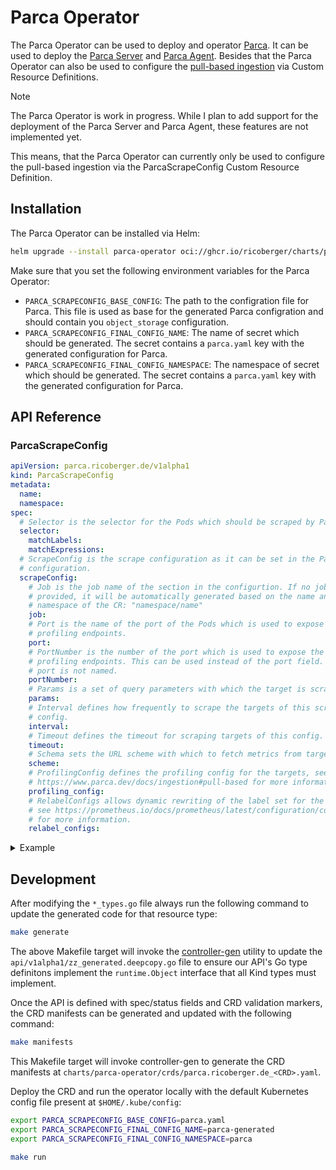 # Parca Operator

The Parca Operator can be used to deploy and operator
[Parca](https://www.parca.dev). It can be used to deploy the
[Parca Server](https://www.parca.dev/docs/parca) and
[Parca Agent](https://www.parca.dev/docs/parca-agent). Besides that the Parca
Operator can also be used to configure the
[pull-based ingestion](https://www.parca.dev/docs/ingestion#pull-based) via
Custom Resource Definitions.

> [!NOTE]
> The Parca Operator is work in progress. While I plan to add support for the
> deployment of the Parca Server and Parca Agent, these features are not
> implemented yet.
>
> This means, that the Parca Operator can currently only be used to configure
> the pull-based ingestion via the ParcaScrapeConfig Custom Resource Definition.

## Installation

The Parca Operator can be installed via Helm:

```sh
helm upgrade --install parca-operator oci://ghcr.io/ricoberger/charts/parca-operator --version <VERSION>
```

Make sure that you set the following environment variables for the Parca
Operator:

- `PARCA_SCRAPECONFIG_BASE_CONFIG`: The path to the configration file for Parca.
  This file is used as base for the generated Parca configration and should
  contain you `object_storage` configuration.
- `PARCA_SCRAPECONFIG_FINAL_CONFIG_NAME`: The name of secret which should be
  generated. The secret contains a `parca.yaml` key with the generated
  configuration for Parca.
- `PARCA_SCRAPECONFIG_FINAL_CONFIG_NAMESPACE`: The namespace of secret which
  should be generated. The secret contains a `parca.yaml` key with the generated
  configuration for Parca.

## API Reference

### ParcaScrapeConfig

```yaml
apiVersion: parca.ricoberger.de/v1alpha1
kind: ParcaScrapeConfig
metadata:
  name:
  namespace:
spec:
  # Selector is the selector for the Pods which should be scraped by Parca.
  selector:
    matchLabels:
    matchExpressions:
  # ScrapeConfig is the scrape configuration as it can be set in the Parca
  # configuration.
  scrapeConfig:
    # Job is the job name of the section in the configurtion. If no job name is
    # provided, it will be automatically generated based on the name and
    # namespace of the CR: "namespace/name"
    job:
    # Port is the name of the port of the Pods which is used to expose the
    # profiling endpoints.
    port:
    # PortNumber is the number of the port which is used to expose the
    # profiling endpoints. This can be used instead of the port field. If the
    # port is not named.
    portNumber:
    # Params is a set of query parameters with which the target is scraped.
    params:
    # Interval defines how frequently to scrape the targets of this scrape
    # config.
    interval:
    # Timeout defines the timeout for scraping targets of this config.
    timeout:
    # Schema sets the URL scheme with which to fetch metrics from targets.
    scheme:
    # ProfilingConfig defines the profiling config for the targets, see
    # https://www.parca.dev/docs/ingestion#pull-based for more information.
    profiling_config:
    # RelabelConfigs allows dynamic rewriting of the label set for the targets,
    # see https://prometheus.io/docs/prometheus/latest/configuration/configuration/#relabel_config
    # for more information.
    relabel_configs:
```

<details>
<summary>Example</summary>

```yaml
apiVersion: parca.ricoberger.de/v1alpha1
kind: ParcaScrapeConfig
metadata:
  name: parca-server
  namespace: parca
spec:
  selector:
    matchLabels:
      app: parca-server
  scrapeConfig:
    port: grpc
    interval: 45s
    timeout: 60s
    profilingConfig:
      pprofConfig:
        fgprof:
          enabled: true
          path: /debug/pprof/fgprof
```

</details>

## Development

After modifying the `*_types.go` file always run the following command to update
the generated code for that resource type:

```sh
make generate
```

The above Makefile target will invoke the
[controller-gen](https://sigs.k8s.io/controller-tools) utility to update the
`api/v1alpha1/zz_generated.deepcopy.go` file to ensure our API's Go type
definitons implement the `runtime.Object` interface that all Kind types must
implement.

Once the API is defined with spec/status fields and CRD validation markers, the
CRD manifests can be generated and updated with the following command:

```sh
make manifests
```

This Makefile target will invoke controller-gen to generate the CRD manifests at
`charts/parca-operator/crds/parca.ricoberger.de_<CRD>.yaml`.

Deploy the CRD and run the operator locally with the default Kubernetes config
file present at `$HOME/.kube/config`:

```sh
export PARCA_SCRAPECONFIG_BASE_CONFIG=parca.yaml
export PARCA_SCRAPECONFIG_FINAL_CONFIG_NAME=parca-generated
export PARCA_SCRAPECONFIG_FINAL_CONFIG_NAMESPACE=parca

make run
```
